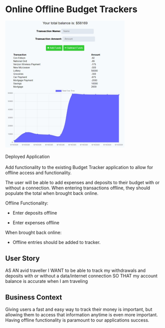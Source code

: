 # Online Offline Budget Trackers

<img src="/public/assets/images/screenshot.jpg" width="75%" height="75%">
<br>
<br
<a href="https://budgettracker62020.herokuapp.com">Deployed Application</a>
<br>
<br>
Add functionality to the existing Budget Tracker application to allow for offline access and functionality.

The user will be able to add expenses and deposits to their budget with or without a connection. When entering transactions offline, they should populate the total when brought back online.

Offline Functionality:

  * Enter deposits offline

  * Enter expenses offline

When brought back online:

  * Offline entries should be added to tracker.

## User Story
AS AN avid traveller
I WANT to be able to track my withdrawals and deposits with or without a data/internet connection
SO THAT my account balance is accurate when I am traveling

## Business Context

Giving users a fast and easy way to track their money is important, but allowing them to access that information anytime is even more important. Having offline functionality is paramount to our applications success.
